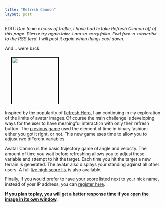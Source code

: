 ```yaml
---
title: "Refresh Cannon"
layout: post
---
```


EDIT: *Due to an excess of traffic, I have had to take Refresh Cannon off of this page. Please try again later. I am so sorry folks. Feel free to subscribe to the RSS feed. I will post it again when things cool down.*

And... were back.

<img class="alignright" style="border: 2px solid black; margin: 5px; margin-left: 20px;" title="Refresh Hero" src="{{ site.url }}/projects/refresh-cannon/index.php" alt="" width="150" />

Inspired by the popularity of <a href="{{ site.url }}/blog/refresh-hero-avatar-game/">Refresh Hero</a>, I am continuing in my exploration of the limits of avatar images. Of course the main challenge is developing ways for the user to have meaningful interaction with only their refresh button. The <a href="{{ site.url }}/blog/refresh-hero-avatar-game/">previous game</a> used the element of time in binary fashion: either you got it right, or not. This new game uses time to allow you to adjust two different variables. 

Avatar Cannon is the basic trajectory game of angle and velocity. The amount of time you wait before refreshing allows you to adjust these variable and attempt to hit the target. Each time you hit the target a new terrain is generated. The avatar also displays your standing against all other users. A full <a href="http://blog.classicalcode.com/projects/shoot/high_score.php">live high score list</a> is also available.

Finally, if you would prefer to have your score listed next to your nick name, instead of your IP address, you can <a href="http://blog.classicalcode.com/projects/shoot/register.php">register here</a>. 

<strong>If you plan to play, you will get a better response time if you <a href='{{ site.url }}/projects/refresh-cannon/index.php' target="_blank">open the image in its own window</a>.</strong>

